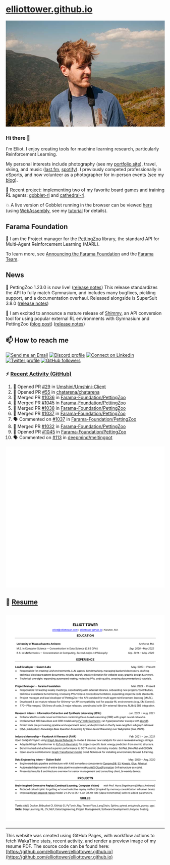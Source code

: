 # [elliottower.github.io](https://github.com/elliottower/elliottower.github.io)

[![A wild Elliot on Mt Washington](https://raw.githubusercontent.com/elliottower/elliottower.github.io/main/src/jpg/DSCF7539-600px.jpg?raw=true)](https://raw.githubusercontent.com/elliottower/elliottower.github.io/main/src/jpg/DSCF7539.jpg?raw=true)

### Hi there 👋

I'm Elliot. I enjoy creating tools for machine learning research, particularly Reinforcement Learning.

My personal interests include photography (see my [portfolio site](https://www.elliottower.com/)), travel, skiing, and music ([last.fm](https://www.last.fm/user/ajsdlfkwer), [spotify](https://open.spotify.com/user/12132818380)). I previously competed professionally in eSports, and now volunteer as a photographer for in-person events (see my [blog](https://www.elliottower.com/stories/?category=events)).

🤖 Recent project: implementing two of my favorite board games and training RL agents: [gobblet-rl](https://github.com/elliottower/gobblet-rl) and [cathedral-rl](https://github.com/elliottower/cathedral-rl). 

💥 A live version of Gobblet running in the browser can be viewed [here](https://elliottower.github.io/gobblet-rl/) (using [WebAssembly](https://webassembly.org/), see my [tutorial](https://github.com/elliottower/gobblet-rl/blob/main/tutorials/WebAssembly/web_assembly.md) for details).

## Farama Foundation

🚀 I am the Project manager for the [PettingZoo](https://github.com/Farama-Foundation/PettingZoo) library, the standard API for Multi-Agent Reinforcement Learning (MARL). 

To learn more, see [Announcing the Farama Foundation](https://farama.org/Announcing-The-Farama-Foundation) and the [Farama Team](https://farama.org/team).

## News

🎉 PettingZoo 1.23.0 is now live! ([release notes](https://github.com/Farama-Foundation/PettingZoo/releases/tag/1.23.0)) This release standardizes the API to fully match Gymnasium, and includes many bugfixes, pickling support, and a documentation overhaul. Released alongside is SuperSuit 3.8.0 ([release notes](https://github.com/Farama-Foundation/SuperSuit/releases/tag/3.8.0)) 

<!-- ![GitHub Release Date](https://img.shields.io/github/release-date/Farama-Foundation/PettingZoo) -->

🎉 I am excited to announce a mature release of [Shimmy](https://github.com/Farama-Foundation/Shimmy), an API conversion tool for using popular external RL environments with Gymnasium and PettingZoo ([blog post](https://farama.org/Announcing-Shimmy)) ([release notes](https://github.com/Farama-Foundation/Shimmy/releases/tag/v1.0.0)) 

## 📫 How to reach me

 [![Send me an Email](https://img.shields.io/badge/email-elliot%40elliottower.com-blue)](mailto:elliot@elliottower.com)
 [![Discord profile](https://img.shields.io/badge/Discord-7289DA?style=flat&logo=discord&logoColor=white)](https://discord.com/users/83091537923145728)
 [![Connect on LinkedIn](https://img.shields.io/badge/--linkedin?label=LinkedIn&logo=LinkedIn&style=social)](https://www.linkedin.com/in/elliot-tower)
 [![Twitter profile](https://img.shields.io/twitter/follow/elliottower?style=social)](https://twitter.com/ElliotTower/)
 [![GitHub followers](https://img.shields.io/github/followers/elliottower?style=social)](https://github.com/elliottower/)

### ⚡ [Recent Activity (GitHub)](https://github.com/elliottower)

<!--START_SECTION:activity-->
1. 💪 Opened PR [#29](https://github.com/Umshini/Umshini-Client/pull/29) in [Umshini/Umshini-Client](https://github.com/Umshini/Umshini-Client)
2. 💪 Opened PR [#55](https://github.com/chatarena/chatarena/pull/55) in [chatarena/chatarena](https://github.com/chatarena/chatarena)
3. 🎉 Merged PR [#1036](https://github.com/Farama-Foundation/PettingZoo/pull/1036) in [Farama-Foundation/PettingZoo](https://github.com/Farama-Foundation/PettingZoo)
4. 🎉 Merged PR [#1045](https://github.com/Farama-Foundation/PettingZoo/pull/1045) in [Farama-Foundation/PettingZoo](https://github.com/Farama-Foundation/PettingZoo)
5. 🎉 Merged PR [#1038](https://github.com/Farama-Foundation/PettingZoo/pull/1038) in [Farama-Foundation/PettingZoo](https://github.com/Farama-Foundation/PettingZoo)
6. 🎉 Merged PR [#1037](https://github.com/Farama-Foundation/PettingZoo/pull/1037) in [Farama-Foundation/PettingZoo](https://github.com/Farama-Foundation/PettingZoo)
7. 🗣 Commented on [#1037](https://github.com/Farama-Foundation/PettingZoo/pull/1037#issuecomment-1648552445) in [Farama-Foundation/PettingZoo](https://github.com/Farama-Foundation/PettingZoo)
8. 🎉 Merged PR [#1032](https://github.com/Farama-Foundation/PettingZoo/pull/1032) in [Farama-Foundation/PettingZoo](https://github.com/Farama-Foundation/PettingZoo)
9. 💪 Opened PR [#1045](https://github.com/Farama-Foundation/PettingZoo/pull/1045) in [Farama-Foundation/PettingZoo](https://github.com/Farama-Foundation/PettingZoo)
10. 🗣 Commented on [#113](https://github.com/deepmind/meltingpot/issues/113#issuecomment-1648367488) in [deepmind/meltingpot](https://github.com/deepmind/meltingpot)
<!--END_SECTION:activity-->


<picture>
  <a href="https://metrics.lecoq.io/insights?user=elliottower">
   <img src="/github-metrics.svg" alt="Metrics">
  </a>
</picture>

## 📄 [Resume](https://elliottower.github.io/src/pdf/resume.pdf)

<!-- PDF-TO-MARKDOWN:START -->
![Page 1](src/png/page1.png "Page 1")
---
<!-- PDF-TO-MARKDOWN:END -->

----

This website was created using GitHub Pages, with workflow actions to fetch WakaTime stats, recent activity, and render a preview image of my resume PDF. The source code can be found here: [https://github.com/elliottower/elliottower.github.io](https://github.com/elliottower/elliottower.github.io)
